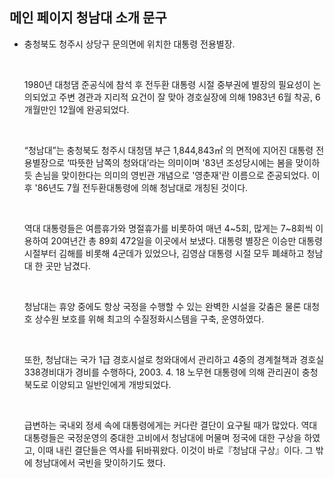 ## 메인 페이지 청남대 소개 문구

* <p class="tit pointTxt">충청북도 청주시 상당구 문의면에 위치한 대통령 전용별장.</p>

   

  ​                <p>1980년 대청댐 준공식에 참석 후 전두환 대통령 시절 중부권에 별장의 필요성이 논의되었고 주변 경관과 지리적 요건이 잘 맞아 경호실장에 의해 1983년 6월 착공, 6개월만인 12월에 완공되었다.</p>

   

  ​                <p>“청남대”는 충청북도 청주시 대청댐 부근 1,844,843㎡ 의 면적에 지어진 대통령 전용별장으로 ‘따뜻한 남쪽의 청와대’라는 의미이며 '83년 조성당시에는 봄을 맞이하듯 손님을 맞이한다는 의미의 영빈관 개념으로 '영춘재'란 이름으로 준공되었다. 이후 '86년도 7월 전두환대통령에 의해 청남대로 개칭된 것이다.</p>

   

  ​                <p>역대 대통령들은 여름휴가와 명절휴가를 비롯하여 매년 4~5회, 많게는 7~8회씩 이용하여 20여년간 총 89회 472일을 이곳에서 보냈다. 대통령 별장은 이승만 대통령 시절부터 김해를 비롯해 4군데가 있었으나, 김영삼 대통령 시절 모두 폐쇄하고 청남대 한 곳만 남겼다.</p>

   

  ​                <p>청남대는 휴양 중에도 항상 국정을 수행할 수 있는 완벽한 시설을 갖춤은 물론 대청호 상수원 보호를 위해 최고의 수질정화시스템을 구축, 운영하였다.</p>

   

  ​                <p>또한, 청남대는 국가 1급 경호시설로 청와대에서 관리하고 4중의 경계철책과 경호실338경비대가 경비를 수행하다, 2003. 4. 18 노무현 대통령에 의해 관리권이 충청북도로 이양되고 일반인에게 개방되었다.</p>

   

  ​                <p>급변하는 국내외 정세 속에 대통령에게는 커다란 결단이 요구될 때가 많았다. 역대 대통령들은 국정운영의 중대한 고비에서 청남대에 머물며 정국에 대한 구상을 하였고, 이때 내린 결단들은 역사를 뒤바꿔왔다. 이것이 바로『청남대 구상』이다. 그 밖에 청남대에서 국빈을 맞이하기도 했다.</p>

